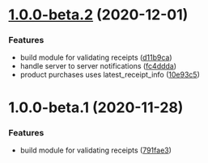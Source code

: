 # [1.0.0-beta.2](https://github.com/levibostian/dollabill-apple/compare/1.0.0-beta.1...1.0.0-beta.2) (2020-12-01)


### Features

* build module for validating receipts ([d11b9ca](https://github.com/levibostian/dollabill-apple/commit/d11b9cab4c4329c854e2f8118addc98317ae804f))
* handle server to server notifications ([fc4ddda](https://github.com/levibostian/dollabill-apple/commit/fc4ddda0d605f453ec240baf92f35bf2992310dd))
* product purchases uses latest_receipt_info ([10e93c5](https://github.com/levibostian/dollabill-apple/commit/10e93c5049e6f76434ab43d6a593f5fa9e8efb9e))

# 1.0.0-beta.1 (2020-11-28)


### Features

* build module for validating receipts ([791fae3](https://github.com/levibostian/dollabill-apple/commit/791fae359862fadd342ffcd4eb41c52df0ae5bbc))
